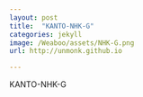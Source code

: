 ```yaml
---
layout: post
title:  "KANTO-NHK-G"
categories: jekyll
image: /Weaboo/assets/NHK-G.png
url: http://unmonk.github.io

---
```

KANTO-NHK-G
